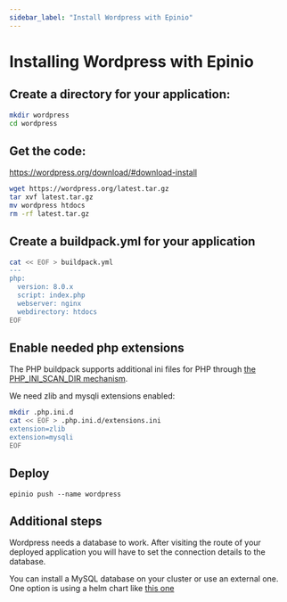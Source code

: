 ```yaml
---
sidebar_label: "Install Wordpress with Epinio"
---
```


# Installing Wordpress with Epinio

## Create a directory for your application:

```bash
mkdir wordpress
cd wordpress
```

## Get the code:

https://wordpress.org/download/#download-install

```bash
wget https://wordpress.org/latest.tar.gz
tar xvf latest.tar.gz
mv wordpress htdocs
rm -rf latest.tar.gz
```

## Create a buildpack.yml for your application

```bash
cat << EOF > buildpack.yml
---
php:
  version: 8.0.x
  script: index.php
  webserver: nginx
  webdirectory: htdocs
EOF
```

## Enable needed php extensions

The PHP buildpack supports additional ini files for PHP through
[the PHP_INI_SCAN_DIR mechanism](https://paketo.io/docs/buildpacks/language-family-buildpacks/php/#php_ini_scan_dir).

We need zlib and mysqli extensions enabled:

```bash
mkdir .php.ini.d
cat << EOF > .php.ini.d/extensions.ini
extension=zlib
extension=mysqli
EOF
```

## Deploy

```
epinio push --name wordpress
```

## Additional steps

Wordpress needs a database to work. After visiting the route of your deployed
application you will have to set the connection details to the database.

You can install a MySQL database on your cluster or use an external one. One
option is using a helm chart like [this one](https://bitnami.com/stack/mysql/helm)

